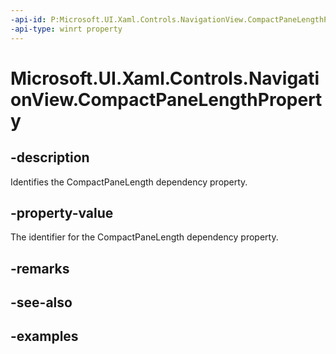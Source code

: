 ```yaml
---
-api-id: P:Microsoft.UI.Xaml.Controls.NavigationView.CompactPaneLengthProperty
-api-type: winrt property
---
```

<!-- Property syntax.
public DependencyProperty CompactPaneLengthProperty { get; }
-->

# Microsoft.UI.Xaml.Controls.NavigationView.CompactPaneLengthProperty


## -description

Identifies the CompactPaneLength dependency property.


## -property-value

The identifier for the CompactPaneLength dependency property.


## -remarks


## -see-also


## -examples



